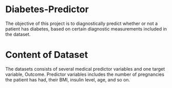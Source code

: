 # Diabetes-Predictor
The objective of this project  is to diagnostically predict whether or not a patient has diabetes, based on certain diagnostic measurements included in the dataset. 

# Content of Dataset
The datasets consists of several medical predictor variables and one target variable, Outcome. Predictor variables includes the number of pregnancies the patient has had, their BMI, insulin level, age, and so on.
